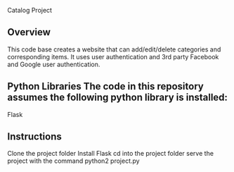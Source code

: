Catalog Project

## Overview

This code base creates a website that can add/edit/delete categories and corresponding items. It uses user authentication and 3rd party Facebook and Google user authentication.

## Python Libraries The code in this repository assumes the following python library is installed:

Flask
## Instructions

Clone the project folder
Install Flask
cd into the project folder
serve the project with the command python2 project.py
